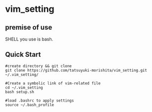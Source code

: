 # vim_setting

## premise of use
SHELL you use is bash.

## Quick Start

   ```
   #create directory && git clone
   git clone https://github.com/tatsuyuki-morishita/vim_setting.git ~/.vim_setting/
   
   #Create a symbolic link of vim-related file
   cd ~/.vim_setting
   bash setup.sh
   
   #load .bashrc to apply settings
   source ~/.bash_profile
   ```

  
